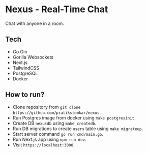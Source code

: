 # Nexus - Real-Time Chat

Chat with anyone in a room.

## Tech

-   Go Gin
-   Gorilla Websockets
-   Next.js
-   TailwindCSS
-   PostgreSQL
-   Docker

## How to run?

-   Clone repository from `git clone https://github.com/pratikstemkar/nexus`.
-   Run Postgres image from docker using `make postgresinit`.
-   Create DB `nexusdb` using `make createdb`.
-   Run DB migrations to create `users` table using `make migrateup`.
-   Start server command `go run cmd/main.go`.
-   Run Next.js app using `npm run dev`.
-   Visit `https://localhost:3000`.
